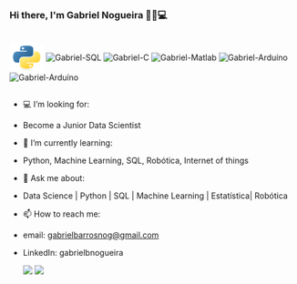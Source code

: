 ### Hi there, I'm Gabriel Nogueira  👨‍💻💻

<div style="display: inline_block"><br>
<img align="center" alt="Gabriel-Python" height="50" width="60" src="https://raw.githubusercontent.com/devicons/devicon/master/icons/python/python-original.svg">
<img align="center" alt="Gabriel-SQL" height="50" width="60" src="https://cdn.jsdelivr.net/gh/devicons/devicon/icons/mysql/mysql-original-wordmark.svg">
<img align="center" alt="Gabriel-C" height="50" width="60" src="https://cdn.jsdelivr.net/gh/devicons/devicon/icons/c/c-plain.svg">
<img align="center" alt="Gabriel-Matlab" height="50" width="60" src="https://cdn.jsdelivr.net/gh/devicons/devicon/icons/matlab/matlab-original.svg">
<img align="center" alt="Gabriel-Arduíno" height="50" width="60" src="https://camo.githubusercontent.com/3ef02cae8ad75729d37bb1f2149403df75bd446355b1e55f502c0f709272d1f6/68747470733a2f2f75706c6f61642e77696b696d656469612e6f72672f77696b6970656469612f636f6d6d6f6e732f622f62362f466f727472616e2e706e67">
<img align="center" alt="Gabriel-Arduíno" height="50" width="60" src="https://cdn.jsdelivr.net/gh/devicons/devicon/icons/arduino/arduino-original.svg">
</div>

##


-  💻 I’m looking for:
-  Become a Junior Data Scientist

- 🌱 I’m currently learning:
- Python, Machine Learning, SQL, Robótica, Internet of things

- 💬 Ask me about:
- Data Science | Python | SQL | Machine Learning | Estatística| Robótica

- 📫 How to reach me:
- email: gabrielbarrosnog@gmail.com
- LinkedIn: gabrielbnogueira

  <a href = "mailto:gabrielbarrosnog@gmail.com"><img src="https://img.shields.io/badge/-Gmail-%23333?style=for-the-badge&logo=gmail&logoColor=white" target="_blank"></a>
  <a href="https://www.linkedin.com/in/gabrielbnogueira/" target="_blank"><img src="https://img.shields.io/badge/-LinkedIn-%230077B5?style=for-the-badge&logo=linkedin&logoColor=white" target="_blank"></a> 

##  
  
